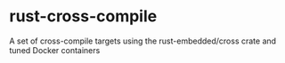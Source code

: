 # rust-cross-compile

A set of cross-compile targets using the rust-embedded/cross crate and tuned Docker containers